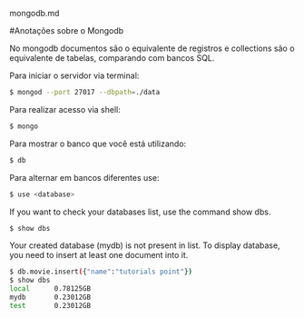 mongodb.md

#Anotações sobre o Mongodb

No mongodb documentos são o equivalente de registros e collections são o equivalente de tabelas, comparando com bancos SQL.

Para iniciar o servidor via terminal:

```sh
$ mongod --port 27017 --dbpath=./data
```

Para realizar acesso via shell:

```sh
$ mongo
```

Para mostrar o banco que você está utilizando:

```sh
$ db
```

Para alternar em bancos diferentes use:

```sh
$ use <database>
```

If you want to check your databases list, use the command show dbs.

```sh
$ show dbs
```

Your created database (mydb) is not present in list. To display database, you need to insert at least one document into it.

```sh
$ db.movie.insert({"name":"tutorials point"})
$ show dbs
local      0.78125GB
mydb       0.23012GB
test       0.23012GB
```